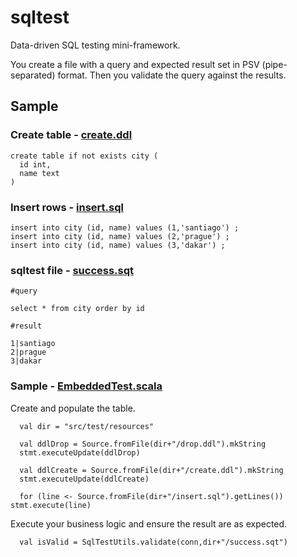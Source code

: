 # sqltest

Data-driven SQL testing mini-framework.

You create a file with a query and expected result set in PSV (pipe-separated) format. 
Then you validate the query against the results.

## Sample 

### Create table - [create.ddl](src/test/resources/create.ddl)
```
create table if not exists city (
  id int,
  name text
) 
```

### Insert rows - [insert.sql](src/test/resources/insert.sql)
```
insert into city (id, name) values (1,'santiago') ;
insert into city (id, name) values (2,'prague') ;
insert into city (id, name) values (3,'dakar') ;
```

### sqltest file - [success.sqt](src/test/resources/success.sqt)

```
#query

select * from city order by id 

#result

1|santiago
2|prague
3|dakar
```

### Sample - [EmbeddedTest.scala](src/test/scala/org/amm/sqltest/EmbeddedTest.scala)

Create and populate the table.
```
  val dir = "src/test/resources"

  val ddlDrop = Source.fromFile(dir+"/drop.ddl").mkString
  stmt.executeUpdate(ddlDrop)

  val ddlCreate = Source.fromFile(dir+"/create.ddl").mkString
  stmt.executeUpdate(ddlCreate)

  for (line <- Source.fromFile(dir+"/insert.sql").getLines()) stmt.execute(line)
```

Execute your business logic and ensure the result are as expected.
```
  val isValid = SqlTestUtils.validate(conn,dir+"/success.sqt")
```
